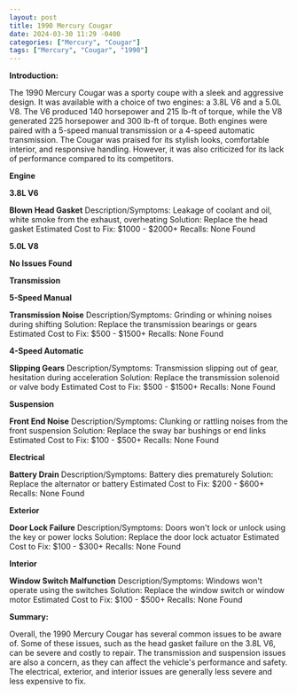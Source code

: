 ```yaml
---
layout: post
title: 1990 Mercury Cougar
date: 2024-03-30 11:29 -0400
categories: ["Mercury", "Cougar"]
tags: ["Mercury", "Cougar", "1990"]
---
```

**Introduction:**

The 1990 Mercury Cougar was a sporty coupe with a sleek and aggressive design. It was available with a choice of two engines: a 3.8L V6 and a 5.0L V8. The V6 produced 140 horsepower and 215 lb-ft of torque, while the V8 generated 225 horsepower and 300 lb-ft of torque. Both engines were paired with a 5-speed manual transmission or a 4-speed automatic transmission. The Cougar was praised for its stylish looks, comfortable interior, and responsive handling. However, it was also criticized for its lack of performance compared to its competitors.

**Engine**

**3.8L V6**

**Blown Head Gasket**
Description/Symptoms: Leakage of coolant and oil, white smoke from the exhaust, overheating
Solution: Replace the head gasket
Estimated Cost to Fix: $1000 - $2000+
Recalls: None Found

**5.0L V8**

**No Issues Found**

**Transmission**

**5-Speed Manual**

**Transmission Noise**
Description/Symptoms: Grinding or whining noises during shifting
Solution: Replace the transmission bearings or gears
Estimated Cost to Fix: $500 - $1500+
Recalls: None Found

**4-Speed Automatic**

**Slipping Gears**
Description/Symptoms: Transmission slipping out of gear, hesitation during acceleration
Solution: Replace the transmission solenoid or valve body
Estimated Cost to Fix: $500 - $1500+
Recalls: None Found

**Suspension**

**Front End Noise**
Description/Symptoms: Clunking or rattling noises from the front suspension
Solution: Replace the sway bar bushings or end links
Estimated Cost to Fix: $100 - $500+
Recalls: None Found

**Electrical**

**Battery Drain**
Description/Symptoms: Battery dies prematurely
Solution: Replace the alternator or battery
Estimated Cost to Fix: $200 - $600+
Recalls: None Found

**Exterior**

**Door Lock Failure**
Description/Symptoms: Doors won't lock or unlock using the key or power locks
Solution: Replace the door lock actuator
Estimated Cost to Fix: $100 - $300+
Recalls: None Found

**Interior**

**Window Switch Malfunction**
Description/Symptoms: Windows won't operate using the switches
Solution: Replace the window switch or window motor
Estimated Cost to Fix: $100 - $500+
Recalls: None Found

**Summary:**

Overall, the 1990 Mercury Cougar has several common issues to be aware of. Some of these issues, such as the head gasket failure on the 3.8L V6, can be severe and costly to repair. The transmission and suspension issues are also a concern, as they can affect the vehicle's performance and safety. The electrical, exterior, and interior issues are generally less severe and less expensive to fix.

